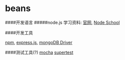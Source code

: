 beans
=====

####开发语言
#####node.js 
学习资料:
[官网](http://nodejs.org/),
[Node School](http://nodeschool.io/)

####开发工具

[npm](https://www.npmjs.org/),
[express.js](http://expressjs.com/),
[mongoDB Driver](http://mongodb.github.io/node-mongodb-native/)

####测试工具(?)
[mocha](http://visionmedia.github.io/mocha)
[supertest](https://github.com/visionmedia/supertest)